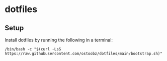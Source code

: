 # dotfiles

## Setup

Install dotfiles by running the following in a terminal:

```shell
/bin/bash -c "$(curl -LsS https://raw.githubusercontent.com/ostoobz/dotfiles/main/bootstrap.sh)"
```
